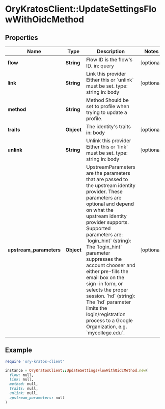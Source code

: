 # OryKratosClient::UpdateSettingsFlowWithOidcMethod

## Properties

| Name | Type | Description | Notes |
| ---- | ---- | ----------- | ----- |
| **flow** | **String** | Flow ID is the flow&#39;s ID.  in: query | [optional] |
| **link** | **String** | Link this provider  Either this or &#x60;unlink&#x60; must be set.  type: string in: body | [optional] |
| **method** | **String** | Method  Should be set to profile when trying to update a profile. |  |
| **traits** | **Object** | The identity&#39;s traits  in: body | [optional] |
| **unlink** | **String** | Unlink this provider  Either this or &#x60;link&#x60; must be set.  type: string in: body | [optional] |
| **upstream_parameters** | **Object** | UpstreamParameters are the parameters that are passed to the upstream identity provider.  These parameters are optional and depend on what the upstream identity provider supports. Supported parameters are: &#x60;login_hint&#x60; (string): The &#x60;login_hint&#x60; parameter suppresses the account chooser and either pre-fills the email box on the sign-in form, or selects the proper session. &#x60;hd&#x60; (string): The &#x60;hd&#x60; parameter limits the login/registration process to a Google Organization, e.g. &#x60;mycollege.edu&#x60;. | [optional] |

## Example

```ruby
require 'ory-kratos-client'

instance = OryKratosClient::UpdateSettingsFlowWithOidcMethod.new(
  flow: null,
  link: null,
  method: null,
  traits: null,
  unlink: null,
  upstream_parameters: null
)
```

